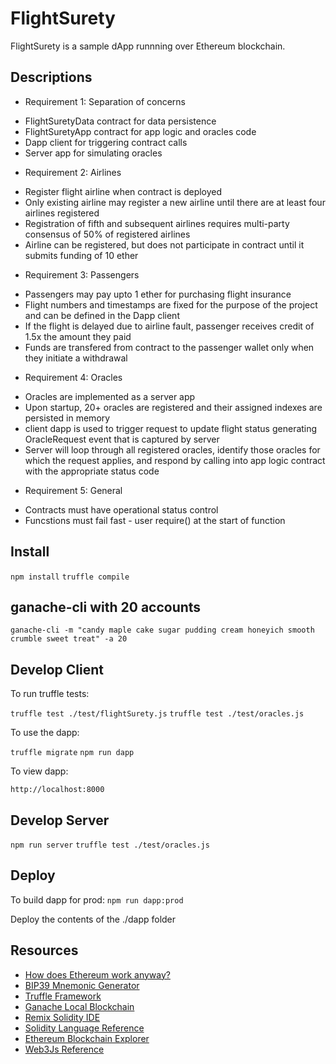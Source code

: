# FlightSurety

FlightSurety is a sample dApp runnning over Ethereum blockchain.

## Descriptions
* Requirement 1: Separation of concerns
- FlightSuretyData contract for data persistence
- FlightSuretyApp contract for app logic and oracles code
- Dapp client for triggering contract calls
- Server app for simulating oracles

* Requirement 2: Airlines
- Register flight airline when contract is deployed
- Only existing airline may register a new airline until there are at least four airlines registered
- Registration of fifth and subsequent airlines requires multi-party consensus of 50% of registered airlines
- Airline can be registered, but does not participate in contract until it submits funding of 10 ether

* Requirement 3: Passengers
- Passengers may pay upto 1 ether for purchasing flight insurance
- Flight numbers and timestamps are fixed for the purpose of the project and can be defined in the Dapp client
- If the flight is delayed due to airline fault, passenger receives credit of 1.5x the amount they paid
- Funds are transfered from contract to the passenger wallet only when they initiate a withdrawal

* Requirement 4: Oracles
- Oracles are implemented as a server app
- Upon startup, 20+ oracles are registered and their assigned indexes are persisted in memory
- client dapp is used to trigger request to update flight status generating OracleRequest event that is captured by server
- Server will loop through all registered oracles, identify those oracles for which the request applies, and respond by calling into app logic contract with the appropriate status code

* Requirement 5: General
- Contracts must have operational status control
- Funcstions must fail fast - user require() at the start of function

## Install

`npm install`
`truffle compile`

## ganache-cli with 20 accounts
`ganache-cli -m "candy maple cake sugar pudding cream honeyich smooth crumble sweet treat" -a 20`

## Develop Client

To run truffle tests:

`truffle test ./test/flightSurety.js`
`truffle test ./test/oracles.js`

To use the dapp:

`truffle migrate`
`npm run dapp`

To view dapp:

`http://localhost:8000`

## Develop Server

`npm run server`
`truffle test ./test/oracles.js`

## Deploy

To build dapp for prod:
`npm run dapp:prod`

Deploy the contents of the ./dapp folder


## Resources

* [How does Ethereum work anyway?](https://medium.com/@preethikasireddy/how-does-ethereum-work-anyway-22d1df506369)
* [BIP39 Mnemonic Generator](https://iancoleman.io/bip39/)
* [Truffle Framework](http://truffleframework.com/)
* [Ganache Local Blockchain](http://truffleframework.com/ganache/)
* [Remix Solidity IDE](https://remix.ethereum.org/)
* [Solidity Language Reference](http://solidity.readthedocs.io/en/v0.4.24/)
* [Ethereum Blockchain Explorer](https://etherscan.io/)
* [Web3Js Reference](https://github.com/ethereum/wiki/wiki/JavaScript-API)
